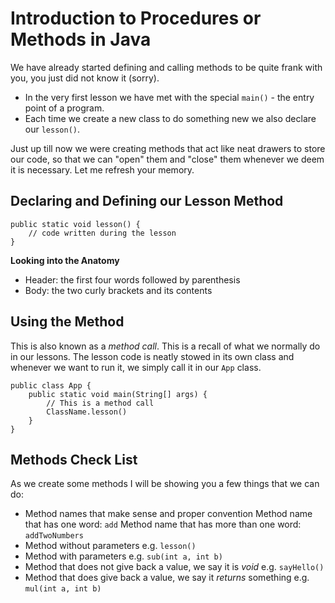 # Introduction to Procedures or Methods in Java

We have already started defining and calling methods to be quite frank with you, you just did not know it (sorry).

 - In the very first lesson we have met with the special `main()` - the entry point of a program. 
 - Each time we create a new class to do something new we also declare our `lesson()`. 

Just up till now we were creating methods that act like neat drawers to store our code, so that we can "open" them and "close" them whenever we deem it is necessary. Let me refresh your memory.

## Declaring and Defining our Lesson Method

```
public static void lesson() {
    // code written during the lesson
}
```
<b>Looking into the Anatomy</b>

- Header: the first four words followed by parenthesis
- Body: the two curly brackets and its contents

## Using the Method

This is also known as a *method call*. This is a recall of what we normally do in our lessons. 
The lesson code is neatly stowed in its own class and whenever we want to run it, we simply call it in our `App` class.

```
public class App {
    public static void main(String[] args) {
        // This is a method call
        ClassName.lesson()
    }
}
```
## Methods Check List

As we create some methods I will be showing you a few things that we can do:

- Method names that make sense and proper convention
    Method name that has one word: `add`
    Method name that has more than one word: `addTwoNumbers`
- Method without parameters e.g. ``lesson()``
- Method with parameters e.g. ``sub(int a, int b)``
- Method that does not give back a value, we say it is *void* e.g. ``sayHello()``
- Method that does give back a value, we say it *returns* something e.g. ``mul(int a, int b)``